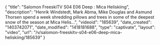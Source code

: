 {
    "title": "Salomon FreeskiTV S04 E06 Deep : Mica Heliskiing",
    "description": "Henrik Windstedt, Mark Abma, Mike Douglas and Asmund Thorsen spend a week shredding pillows and trees in some of the deepest snow of the season at Mica Helis...",
    "videoid": "185639",
    "date_created": "1403742071",
    "date_modified": "1418181688",
    "type": "captivate",
    "layout": "video",
    "url": "\/v\/salomon-freeskitv-s04-e06-deep-mica-heliskiing\/185639"
}